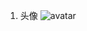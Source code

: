 1. 头像
![avatar](https://github.com/dly023/dly023.github.io/assets/4875907/8fb07da4-d323-47fc-978e-1a02f49376d9)
